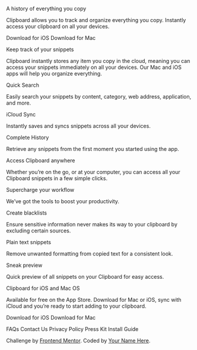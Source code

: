 
  A history of everything you copy

  Clipboard allows you to track and organize everything you
  copy. Instantly access your clipboard on all your devices.

  Download for iOS
  Download for Mac

  Keep track of your snippets

  Clipboard instantly stores any item you copy in the cloud,
  meaning you can access your snippets immediately on all your
  devices. Our Mac and iOS apps will help you organize everything.

  Quick Search

  Easily search your snippets by content, category, web address, application, and more.

  iCloud Sync

  Instantly saves and syncs snippets across all your devices.

  Complete History

  Retrieve any snippets from the first moment you started using the app.

  Access Clipboard anywhere

  Whether you’re on the go, or at your computer, you can access all your Clipboard
  snippets in a few simple clicks.

  Supercharge your workflow

  We’ve got the tools to boost your productivity.

  Create blacklists

  Ensure sensitive information never makes its way to your clipboard by excluding certain sources.

  Plain text snippets

  Remove unwanted formatting from copied text for a consistent look.

  Sneak preview

  Quick preview of all snippets on your Clipboard for easy access.

  Clipboard for iOS and Mac OS

  Available for free on the App Store. Download for Mac or iOS, sync with iCloud
  and you’re ready to start adding to your clipboard.

  Download for iOS
  Download for Mac

  FAQs
  Contact Us
  Privacy Policy
  Press Kit
  Install Guide

  <footer>
    <p class="attribution">
      Challenge by <a href="https://www.frontendmentor.io?ref=challenge" target="_blank">Frontend Mentor</a>.
      Coded by <a href="#">Your Name Here</a>.
    </p>
  </footer>